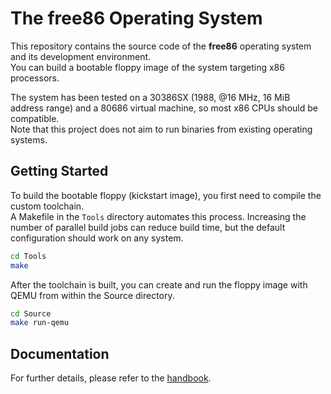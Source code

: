 # The free86 Operating System

This repository contains the source code of the **free86** operating system and its development environment.  
You can build a bootable floppy image of the system targeting x86 processors.  

The system has been tested on a 30386SX (1988, @16 MHz, 16 MiB address range) and a 80686 virtual machine, so most x86 CPUs should be compatible.  
Note that this project does not aim to run binaries from existing operating systems.

## Getting Started

To build the bootable floppy (kickstart image), you first need to compile the custom toolchain.  
A Makefile in the `Tools` directory automates this process. Increasing the number of parallel build jobs can reduce build time, but the default configuration should work on any system.

```bash
cd Tools
make
```

After the toolchain is built, you can create and run the floppy image with QEMU from within the Source directory.

```bash
cd Source
make run-qemu
```

## Documentation

For further details, please refer to the [handbook](./Docs/Manual/README.md).

